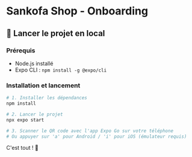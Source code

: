 # Sankofa Shop - Onboarding

## 🚀 Lancer le projet en local

### Prérequis
- Node.js installé
- Expo CLI : `npm install -g @expo/cli`

### Installation et lancement

```bash
# 1. Installer les dépendances
npm install

# 2. Lancer le projet
npx expo start

# 3. Scanner le QR code avec l'app Expo Go sur votre téléphone
# Ou appuyer sur 'a' pour Android / 'i' pour iOS (émulateur requis)
```

C'est tout ! 🎉
